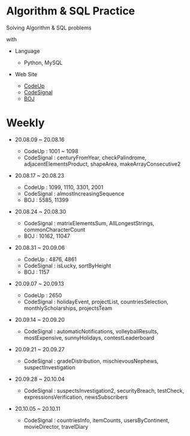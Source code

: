 # Algorithm & SQL Practice

Solving Algorithm & SQL problems 

with

- Language  
  - Python, MySQL
  
- Web Site
  - [CodeUp](https://codeup.kr/index.php)
  - [CodeSignal](https://app.codesignal.com/)
  - [BOJ](https://www.acmicpc.net/)

# Weekly

- 20.08.09 ~ 20.08.16
	- CodeUp 
	: 1001 ~ 1098
	- CodeSignal 
	: centuryFromYear, checkPalindrome, adjacentElementsProduct, shapeArea, makeArrayConsecutive2

- 20.08.17 ~ 20.08.23
	- CodeUp 
	: 1099, 1110, 3301, 2001
	- CodeSignal 
	: almostIncreasingSequence
	- BOJ
	: 5585, 11399

- 20.08.24 ~ 20.08.30
	- CodeSignal 
	: matrixElementsSum, AllLongestStrings, commonCharacterCount
	- BOJ
	: 10162, 11047
	
- 20.08.31 ~ 20.09.06
	- CodeUp 
	: 4876, 4861
	- CodeSignal 
	: isLucky, sortByHeight
	- BOJ
	: 1157
	
- 20.09.07 ~ 20.09.13
	- CodeUp 
	: 2650
	- CodeSignal 
	: holidayEvent, projectList, countriesSelection, monthlyScholarships, projectsTeam
	
- 20.09.14 ~ 20.09.20
	- CodeSignal 
	: automaticNotifications, volleyballResults, mostExpensive, sunnyHolidays, contestLeaderboard 
	
- 20.09.21 ~ 20.09.27
	- CodeSignal 
	: gradeDistribution, mischievousNephews, suspectInvestigation

- 20.09.28 ~ 20.10.04 
	- CodeSignal 
	: suspectsInvestigation2, securityBreach, testCheck, expressionsVerification, newsSubscribers
	
- 20.10.05 ~ 20.10.11 
	- CodeSignal 
	: countriesInfo, itemCounts, usersByContinent, movieDirector, travelDiary
